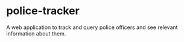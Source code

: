 # police-tracker
A web application to track and query police officers and see relevant information about them.
